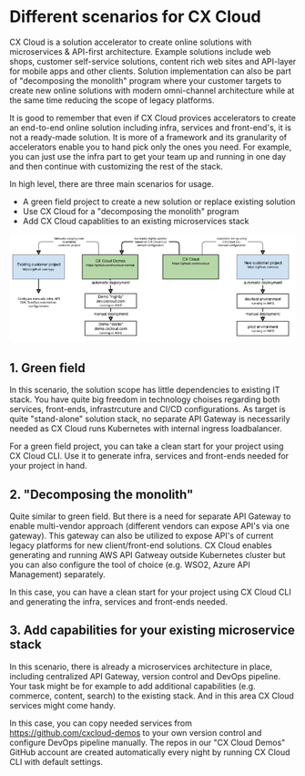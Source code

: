 # Different scenarios for CX Cloud
CX Cloud is a solution accelerator to create online solutions with microservices & API-first architecture. Example solutions include web shops, customer self-service solutions, content rich web sites and API-layer for mobile apps and other clients. Solution implementation can also be part of "decomposing the monolith" program where your customer targets to create new online solutions with modern omni-channel architecture while at the same time reducing the scope of legacy platforms.

It is good to remember that even if CX Cloud provices accelerators to create an end-to-end online solution including infra, services and front-end's, it is not a ready-made solution. It is more of a framework and its granularity of accelerators enable you to hand pick only the ones you need. For example, you can just use the infra part to get your team up and running in one day and then continue with customizing the rest of the stack. 

In high level, there are three main scenarios for usage. 
* A green field project to create a new solution or replace existing solution  
* Use CX Cloud for a "decomposing the monolith" program
* Add CX Cloud capablities to an existing microservices stack

![](../.gitbook/assets/cxcloud_github.png)


## 1. Green field 
In this scenario, the solution scope has little dependencies to existing IT stack. You have quite big freedom in technology choises regarding both services, front-ends, infrastrcuture and CI/CD configurations. As target is quite "stand-alone" solution stack, no separate API Gateway is necessarily needed as CX Cloud runs Kubernetes with internal ingress loadbalancer. 

For a green field project, you can take a clean start for your project using CX Cloud CLI. Use it to generate infra, services and front-ends needed for your project in hand. 


## 2. "Decomposing the monolith" 
Quite similar to green field. But there is a need for separate API Gateway to enable multi-vendor approach (different vendors can expose API's via one gateway). This gateway can also be utilized to expose API's of current legacy platforms for new client/front-end solutions. CX Cloud enables generating and running AWS API Gatweay outside Kubernetes cluster but you can also configure the tool of choice (e.g. WSO2, Azure API Management) separately. 

In this case, you can have a clean start for your project using CX Cloud CLI and generating the infra, services and front-ends needed. 


## 3. Add capabilities for your existing microservice stack
In this scenario, there is already a microservices architecture in place, including centralized API Gateway, version control and DevOps pipeline. Your task might be for example to add additional capabilities (e.g. commerce, content, search) to the existing stack. And in this area CX Cloud services might come handy. 

In this case, you can copy needed services from https://github.com/cxcloud-demos to your own version control and configure DevOps pipeline manually. The repos in our "CX Cloud Demos" GitHub account are created automatically every night by running CX Cloud CLI with default settings. 
